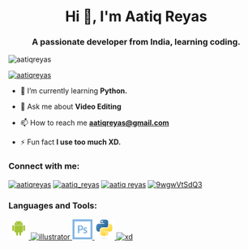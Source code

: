 <h1 align="center">Hi 👋, I'm Aatiq Reyas</h1>
<h3 align="center">A passionate developer from India, learning coding.</h3>

<p align="left"> <img src="https://komarev.com/ghpvc/?username=aatiqreyas&label=Profile%20views&color=0e75b6&style=flat" alt="aatiqreyas" /> </p>

<p align="left"> <a href="https://twitter.com/aatiqreyas" target="blank"><img src="https://img.shields.io/twitter/follow/aatiqreyas?logo=twitter&style=for-the-badge" alt="aatiqreyas" /></a> </p>

- 🌱 I’m currently learning **Python.**

- 💬 Ask me about **Video Editing**

- 📫 How to reach me **aatiqreyas@gmail.com**

- ⚡ Fun fact **I use too much XD.**

<h3 align="left">Connect with me:</h3>
<p align="left">
<a href="https://twitter.com/aatiqreyas" target="blank"><img align="center" src="https://logos-world.net/wp-content/uploads/2020/04/Twitter-Logo.png" alt="aatiqreyas" height="30" width="40" /></a>
<a href="https://instagram.com/aatiq_reyas" target="blank"><img align="center" src="https://assets.stickpng.com/images/580b57fcd9996e24bc43c521.png" alt="aatiq_reyas" height="30" width="40" /></a>
<a href="https://www.youtube.com/c/aatiq reyas" target="blank"><img align="center" src="https://pngimg.com/uploads/youtube/youtube_PNG102352.png" alt="aatiq reyas" height="30" width="40" /></a>
<a href="https://discord.gg/9wgwVtSdQ3" target="blank"><img align="center" src="https://discord.com/assets/ca03beabe94d8f97ba6fbf75cbb695c4.png" alt="9wgwVtSdQ3" height="30" width="40" /></a>
</p>

<h3 align="left">Languages and Tools:</h3>
<p align="left"> <a href="https://developer.android.com" target="_blank"> <img src="https://raw.githubusercontent.com/devicons/devicon/master/icons/android/android-original-wordmark.svg" alt="android" width="40" height="40"/> </a> <a href="https://www.adobe.com/in/products/illustrator.html" target="_blank"> <img src="https://www.vectorlogo.zone/logos/adobe_illustrator/adobe_illustrator-icon.svg" alt="illustrator" width="40" height="40"/> </a> <a href="https://www.photoshop.com/en" target="_blank"> <img src="https://raw.githubusercontent.com/devicons/devicon/master/icons/photoshop/photoshop-line.svg" alt="photoshop" width="40" height="40"/> </a> <a href="https://www.python.org" target="_blank"> <img src="https://raw.githubusercontent.com/devicons/devicon/master/icons/python/python-original.svg" alt="python" width="40" height="40"/> </a> <a href="https://www.adobe.com/products/xd.html" target="_blank"> <img src="https://cdn.worldvectorlogo.com/logos/adobe-xd.svg" alt="xd" width="40" height="40"/> </a> </p>
